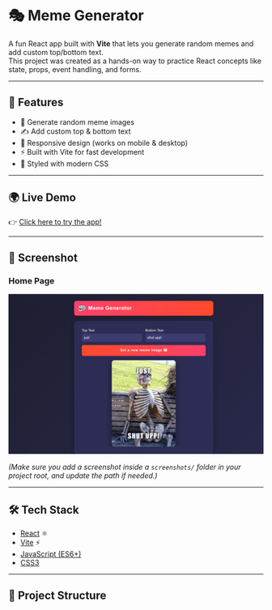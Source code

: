 # 🎭 Meme Generator

A fun React app built with **Vite** that lets you generate random memes and add custom top/bottom text.  
This project was created as a hands-on way to practice React concepts like state, props, event handling, and forms.

---

## 🚀 Features
- 🎨 Generate random meme images
- ✍️ Add custom top & bottom text
- 📱 Responsive design (works on mobile & desktop)
- ⚡ Built with Vite for fast development
- 🌈 Styled with modern CSS

---

## 🌍 Live Demo
👉 [Click here to try the app!](https://Shivang14d04.github.io/Meme-Generator/)  

---

## 📸 Screenshot
### Home Page
![Meme Generator Screenshot](./screenshots/memeGeneratorPreview.png)

*(Make sure you add a screenshot inside a `screenshots/` folder in your project root, and update the path if needed.)*

---

## 🛠️ Tech Stack
- [React](https://reactjs.org/) ⚛️
- [Vite](https://vitejs.dev/) ⚡
- [JavaScript (ES6+)](https://developer.mozilla.org/en-US/docs/Web/JavaScript)
- [CSS3](https://developer.mozilla.org/en-US/docs/Web/CSS)

---

## 📂 Project Structure
